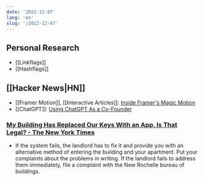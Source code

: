 ```yaml
---
date: '2022-12-07'
lang: 'en'
slug: '/2022-12-07'
---
```


## Personal Research

- [[Linkflags]]
- [[Hashflags]]

## [[Hacker News|HN]]

- [[Framer Motion]], [[Interactive Articles]]: [Inside Framer's Magic Motion](https://www.nan.fyi/magic-motion)
- [[ChatGPT]]: [Using ChatGPT As a Co-Founder](https://www.atomic14.com/2022/12/05/using-chatgpt-as-a-co-founder.html)

### [My Building Has Replaced Our Keys With an App. Is That Legal? - The New York Times](https://www.nytimes.com/2022/12/03/realestate/my-building-has-replaced-our-keys-with-an-app-is-that-legal.html)

- If the system fails, the landlord has to fix it and provide you with an alternative method of entering the building and your apartment. Put your complaints about the problems in writing. If the landlord fails to address them immediately, file a complaint with the New Rochelle bureau of buildings.
